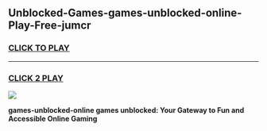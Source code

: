 
## Unblocked-Games-games-unblocked-online-Play-Free-jumcr
<h3>
<a href="https://premium76.site?title=games-unblocked-online&ref=15A">CLICK TO PLAY</a></h3>
<hr>

<h3>
<a href="https://premium76.site?title=games-unblocked-online&ref=15A">CLICK 2 PLAY</a>
  
</h3>

<a href="https://premium76.site?title=games-unblocked-online&ref=15A"><img src="https://clearcache.store/games.png"></a>


**games-unblocked-online games unblocked: Your Gateway to Fun and Accessible Online Gaming**
